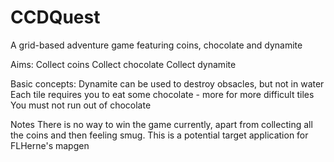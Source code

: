 CCDQuest
========

A grid-based adventure game featuring coins, chocolate and dynamite

Aims:
    Collect coins
    Collect chocolate
    Collect dynamite
    
Basic concepts:
    Dynamite can be used to destroy obsacles, but not in water
    Each tile requires you to eat some chocolate - more for more difficult tiles
    You must not run out of chocolate
    
Notes
    There is no way to win the game currently, apart from collecting all the coins and then feeling smug.
    This is a potential target application for FLHerne's mapgen